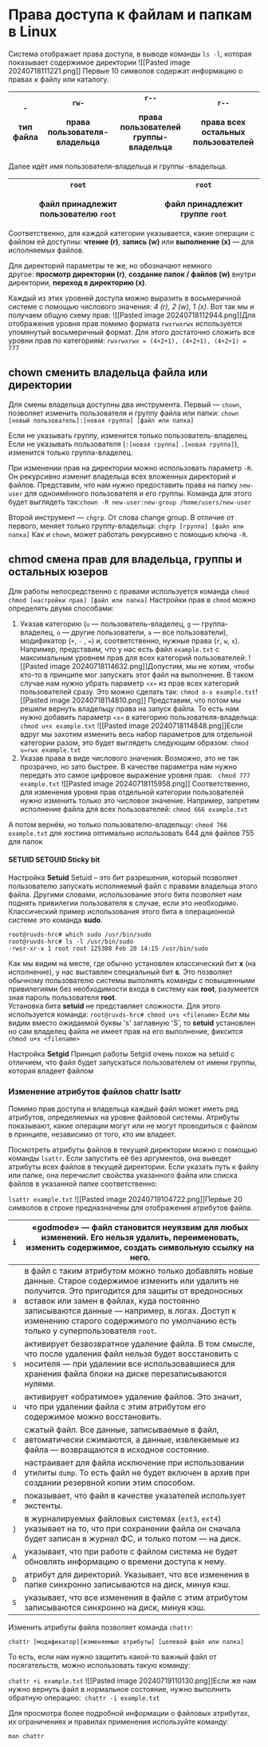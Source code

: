 # Права доступа к файлам и папкам в Linux
Система отображает права доступа, в выводе команды `ls -l`, которая показывает содержимое директории
![[Pasted image 20240718111221.png]]
Первые 10 символов содержат информацию о правах к файлу или каталогу.

| `-`<br><br>тип файла | `rw-`<br><br>права пользователя-владельца | `r--`<br><br>права пользователей группы-владельца | `r--`<br><br>права всех остальных пользователей |
| -------------------- | ----------------------------------------- | ------------------------------------------------- | ----------------------------------------------- |
Далее идёт имя пользователя-владельца и группы -владельца.

| `root`<br><br>файл принадлежит пользователю `root` | `root`<br><br>файл принадлежит группе `root` |
| -------------------------------------------------- | -------------------------------------------- |
Соответственно, для каждой категории указывается, какие операции с файлом ей доступны: **чтение (r)**, **запись (w)** или **выполнение (x)** — для исполняемых файлов.

Для директорий параметры те же, но обозначают немного другое: **просмотр директории (r)**, **создание папок / файлов (w)** внутри директории, **переход в директорию (x)**.

Каждый из этих уровней доступа можно выразить в восьмеричной системе с помощью числового значения: *4 (r), 2 (w), 1 (x)*. Вот так мы и получаем общую схему прав:
![[Pasted image 20240718112944.png]]Для отображения уровня прав помимо формата `rwxrwxrwx` используется упомянутый восьмеричный формат. Для этого достаточно сложить все уровни прав по категориям:
`rwxrwxrwx = (4+2+1), (4+2+1), (4+2+1) = 777`

## chown сменить владельца файла или директории
Для смены владельца доступны два инструмента. Первый — `chown`, позволяет изменить пользователя и группу файла или папки: 
`chown [новый пользователь]:[новая группа] [файл или папка]`

Если не указывать группу, изменится только пользователь-владелец. Если не указывать пользователя (`:[новая группа]` `.[новая группа]`), изменится только группа-владелец.

При изменении прав на директории можно использовать параметр `-R`. Он рекурсивно изменит владельца всех вложенных директорий и файлов. Представим, что нам нужно предоставить права на папку `new-user` для одноимённого пользователя и его группы. Команда для этого будет выглядеть так:`chown -R new-user:new-group /home/users/new-user`

Второй инструмент — `chgrp`. От слова change group. В отличие от первого, меняет только группу-владельца: `chgrp [группа] [файл или папка]` Как и `chown`, может работать рекурсивно с помощью ключа `-R`.

## chmod смена прав для владельца, группы и остальных юзеров 
Для работы непосредственно с правами используется команда `chmod`
``chmod [настройки прав] [файл или папка]``
Настройки прав в `chmod` можно определять двумя способами:
1. Указав категорию (`u` — пользователь-владелец, `g` — группа-владелец, `o` — другие пользователи, `a` — все пользователи), модификатор (`+`, `-` , `=`) и, соответственно, нужные права (`r`, `w`, `x`).
Например, представим, что у нас есть файл `example.txt` с максимальным уровнем прав для всех категорий пользователей:
![[Pasted image 20240718114632.png]]Допустим, мы не хотим, чтобы кто-то в принципе мог запускать этот файл на выполнение. В таком случае нам нужно убрать параметр `«x»` из прав всех категорий пользователей сразу. Это можно сделать так:
`chmod a-x example.txt`![[Pasted image 20240718114810.png]]
Представим, что потом мы решили вернуть владельцу права на запуск файла. То есть нам нужно добавить параметр `«x»` в категорию пользователя-владельца:
`chmod u+x example.txt`
![[Pasted image 20240718114848.png]]Если вдруг мы захотим изменить весь набор параметров для отдельной категории разом, это будет выглядеть следующим образом:
`chmod u=rwx example.txt`
2. Указав права в виде числового значения. Возможно, это не так прозрачно, но зато быстрее. В качестве параметра нам нужно передать это самое цифровое выражение уровня прав:
` chmod 777 example.txt` 
![[Pasted image 20240718115958.png]]
Соответственно, для изменения уровня прав отдельной категории пользователей нужно изменить только это числовое значение. Например, запретим исполнение файла для всех пользователей:
`chmod 666 example.txt`

А потом вернём, но только пользователю-владельцу:
`chmod 766 example.txt`
для хостина оптимально использовать 644 для файлов 755 для папок
#### SETUID SETGUID Sticky bit
 Настройка **Setuid** 
 Setuid – это бит разрешения, который позволяет пользователю запускать исполняемый файл с правами владельца этого файла. Другими словами, использование этого бита позволяет нам поднять привилегии пользователя в случае, если это необходимо.
  Классический пример использования этого бита в операционной системе это команда **sudo**.
```
root@ruvds-hrc# which sudo /usr/bin/sudo
root@ruvds-hrc# ls -l /usr/bin/sudo 
-rwsr-xr-x 1 root root 125308 Feb 20 14:15 /usr/bin/sudo
```
  Как мы видим на месте, где обычно установлен классический бит **x** (на исполнение), у нас выставлен специальный бит **s**. Это позволяет обычному пользователю системы выполнять команды с повышенными привилегиями без необходимости входа в систему как **root**, разумеется зная пароль пользователя **root**.  
Установка бита **setuid** не представляет сложности. Для этого используется команда:
`root@ruvds-hrc# chmod u+s <filename>`
Если мы видим вместо ожидаемой буквы 's' заглавную 'S', то **setuid** установлен но сам владелец файла не имеет прав на его выполнение, фиксится
`chmod u+x <filename>`
 
 Настройка **Setgid**
 Принцип работы Setgid очень похож на setuid с отличием, что файл будет запускаться пользователем от имени группы, которая владеет файлом
### Изменение атрибутов файлов chattr lsattr
Помимо прав доступа и владельца каждый файл может иметь ряд атрибутов, определяемых на уровне файловой системы. Атрибуты показывают, какие операции могут или не могут проводиться с файлом в принципе, независимо от того, кто им владеет.

Посмотреть атрибуты файлов в текущей директории можно с помощью команды `lsattr`. Если запустить её без аргументов, она выведет атрибуты всех файлов в текущей директории. Если указать путь к файлу или папке, она перечислит свойства указанного файла или списка файлов в указанной папке соответственно:

`lsattr example.txt`
![[Pasted image 20240719104722.png]]Первые 20 символов в строке предназначены для отображения атрибутов файла.

| `i` | «godmode» — файл становится неуязвим для любых изменений. Его нельзя удалить, переименовать, изменить содержимое, создать символьную ссылку на него.                                                                                                                                                                                        |
| --- | ------------------------------------------------------------------------------------------------------------------------------------------------------------------------------------------------------------------------------------------------------------------------------------------------------------------------------------------- |
| `a` | в файл с таким атрибутом можно только добавлять новые данные. Старое содержимое изменить или удалить не получится. Это пригодится для защиты от вредоносных вставок или замен в файлах, куда постоянно записываются данные — например, в логах. Доступ к изменению старого содержимого по умолчанию есть только у суперпользователя `root`. |
| `s` | активирует безвозвратное удаление файла. В том смысле, что после удаления файл нельзя будет восстановить с носителя — при удалении все использовавшиеся для хранения файла блоки на диске перезаписываются нулями.                                                                                                                          |
| `u` | активирует «обратимое» удаление файлов. Это значит, что при удалении файла с этим атрибутом его содержимое можно восстановить.                                                                                                                                                                                                              |
| `c` | сжатый файл. Все данные, записываемые в файл, автоматически сжимаются, а данные, извлекаемые из файла — возвращаются в исходное состояние.                                                                                                                                                                                                  |
| `d` | настраивает для файла исключение при использовании утилиты `dump`. То есть файл не будет включен в архив при создании резервной копии этим способом.                                                                                                                                                                                        |
| `e` | показывает, что файл в качестве указателей использует экстенты.                                                                                                                                                                                                                                                                             |
| `j` | в журналируемых файловых системах (`ext3`, `ext4`) указывает на то, что при сохранении файла он сначала будет записан в журнал ФС, и только потом — на диск.                                                                                                                                                                                |
| `A` | указывает, что при работе с файлом система не будет обновлять информацию о времени доступа к нему.                                                                                                                                                                                                                                          |
| `D` | атрибут для директорий. Указывает, что все изменения в папке синхронно записываются на диск, минуя кэш.                                                                                                                                                                                                                                     |
| `S` | указывает, что все изменения в файле с этим атрибутом записываются синхронно на диск, минуя кэш.                                                                                                                                                                                                                                            |
Изменить атрибуты файла позволяет команда `chattr`:

`chattr [модификатор][изменяемые атрибуты] [целевой файл или папкa]`

То есть, если нам нужно защитить какой-то важный файл от посягательств, можно использовать такую команду:

`chattr +i example.txt`
![[Pasted image 20240719110130.png]]Если же нам нужно вернуть файл в нормальное состояние, нужно выполнить обратную операцию: 
`chattr -i example.txt`

Для просмотра более подробной информации о файловых атрибутах, их ограничениях и правилах применения используйте команду:

`man chattr`

